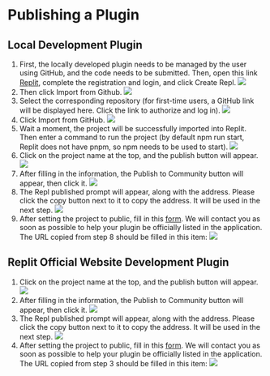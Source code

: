 # Publishing a Plugin
## Local Development Plugin
1. First, the locally developed plugin needs to be managed by the user using GitHub, and the code needs to be submitted. Then, open this link [Replit](https://replit.com/~), complete the registration and login, and click Create Repl.
   ![](../../image/start/creat-repl.png)
2. Then click Import from Github.
   ![](../../image/start/import-form-github.png)
3. Select the corresponding repository (for first-time users, a GitHub link will be displayed here. Click the link to authorize and log in).
   ![](../../image/start/select-repo.png)
4. Click Import from GitHub.
   ![](../../image/start/import.png)
5. Wait a moment, the project will be successfully imported into Replit. Then enter a command to run the project (by default npm run start, Replit does not have pnpm, so npm needs to be used to start).
   ![](../../image/start/npm-run-start.png)
6. Click on the project name at the top, and the publish button will appear.
   ![](../../image/start/publish-plugin.png)
7. After filling in the information, the Publish to Community button will appear, then click it.
   ![](../../image/start/publish-to-community.png)
8. The Repl published prompt will appear, along with the address. Please click the copy button next to it to copy the address. It will be used in the next step.
   ![](../../image/start/repl-published.png)
9. After setting the project to public, fill in this [form](https://bytedance.feishu.cn/share/base/form/shrcnfhuWeBHoWTicKLFybn92Lb). We will contact you as soon as possible to help your plugin be officially listed in the application.
   The URL copied from step 8 should be filled in this item:
   ![](../../image/start/repl-url.png)

## Replit Official Website Development Plugin
1. Click on the project name at the top, and the publish button will appear.
   ![](../../image/start/publish-plugin.png)
2. After filling in the information, the Publish to Community button will appear, then click it.
   ![](../../image/start/publish-to-community.png)
3. The Repl published prompt will appear, along with the address. Please click the copy button next to it to copy the address. It will be used in the next step.
   ![](../../image/start/repl-published.png)
4. After setting the project to public, fill in this [form](https://bytedance.feishu.cn/share/base/form/shrcnfhuWeBHoWTicKLFybn92Lb). We will contact you as soon as possible to help your plugin be officially listed in the application.
   The URL copied from step 3 should be filled in this item:
   ![](../../image/start/repl-url.png)